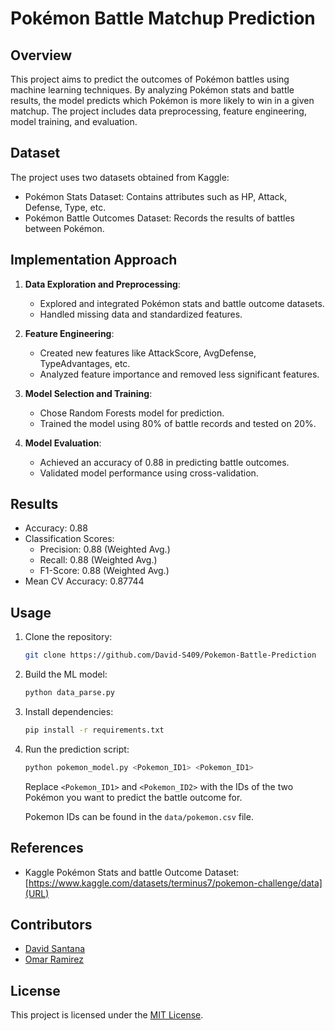 # Pokémon Battle Matchup Prediction

## Overview

This project aims to predict the outcomes of Pokémon battles using machine learning techniques. By analyzing Pokémon stats and battle results, the model predicts which Pokémon is more likely to win in a given matchup. The project includes data preprocessing, feature engineering, model training, and evaluation.

## Dataset

The project uses two datasets obtained from Kaggle:
- Pokémon Stats Dataset: Contains attributes such as HP, Attack, Defense, Type, etc.
- Pokémon Battle Outcomes Dataset: Records the results of battles between Pokémon.

## Implementation Approach

1. **Data Exploration and Preprocessing**:
   - Explored and integrated Pokémon stats and battle outcome datasets.
   - Handled missing data and standardized features.

2. **Feature Engineering**:
   - Created new features like AttackScore, AvgDefense, TypeAdvantages, etc.
   - Analyzed feature importance and removed less significant features.

3. **Model Selection and Training**:
   - Chose Random Forests model for prediction.
   - Trained the model using 80% of battle records and tested on 20%.

4. **Model Evaluation**:
   - Achieved an accuracy of 0.88 in predicting battle outcomes.
   - Validated model performance using cross-validation.

## Results

- Accuracy: 0.88
- Classification Scores:
  - Precision: 0.88 (Weighted Avg.)
  - Recall: 0.88 (Weighted Avg.)
  - F1-Score: 0.88 (Weighted Avg.)
- Mean CV Accuracy: 0.87744

## Usage

1. Clone the repository:

    ```bash
    git clone https://github.com/David-S409/Pokemon-Battle-Prediction
    ```

2. Build the ML model:

    ```bash
    python data_parse.py
    ```

2. Install dependencies:
    
    ```bash
    pip install -r requirements.txt
    ```
3. Run the prediction script:

    ```bash
    python pokemon_model.py <Pokemon_ID1> <Pokemon_ID1>
    ```
    Replace `<Pokemon_ID1>` and `<Pokemon_ID2>` with the IDs of the two Pokémon you want to predict the battle outcome for.

    Pokemon IDs can be found in the `data/pokemon.csv` file.

## References

- Kaggle Pokémon Stats and battle Outcome Dataset: [https://www.kaggle.com/datasets/terminus7/pokemon-challenge/data](URL)

## Contributors

- [David Santana](https://github.com/David-S409)
- [Omar Ramirez](https://github.com/Ramirez0245)

## License

This project is licensed under the [MIT License](LICENSE).
